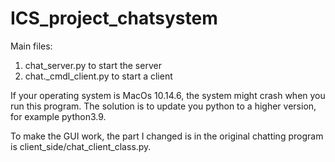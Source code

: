 # ICS_project_chatsystem
Main files:
1. chat_server.py to start the server
2. chat._cmdl_client.py to start a client

If your operating system is MacOs 10.14.6, the system might crash when you run this program. The solution is to update you python to a higher version, for example python3.9.

To make the GUI work, the part I changed is in the original chatting program is client_side/chat_client_class.py.